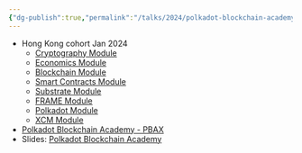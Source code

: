 ```yaml
---
{"dg-publish":true,"permalink":"/talks/2024/polkadot-blockchain-academy-hong-kong/","contentClasses":"img pba image-grid","created":"2024-06-27T20:30:02.063+04:00","updated":"2025-04-28T20:47:38.319+04:00"}
---
```


- Hong Kong cohort Jan 2024
	- [Cryptography Module](https://www.youtube.com/playlist?list=PL-w_i5kwVqblgwQfXbR-n8pC1QE1IaxBZ)
	- [Economics Module](https://youtube.com/playlist?list=PL-w_i5kwVqbn6GDAHq4uzhpDLPY1Ay8zO&si=BR5T3XKguKR0tygN)
	- [Blockchain Module](https://www.youtube.com/playlist?list=PL-w_i5kwVqbmZ2p5b2Ml-Q410J_vy-pXR)
	- [Smart Contracts Module](https://www.youtube.com/playlist?list=PL-w_i5kwVqblMeWrQCAlWBpt-8wSmLRtc)
	- [Substrate Module](https://www.youtube.com/playlist?list=PL-w_i5kwVqbkRmfDn5nzeuU1S_FFW8dDg)
	- [FRAME Module](https://www.youtube.com/playlist?list=PL-w_i5kwVqbni1Ch2j_RwTIXiB-bwnYqq)
	- [Polkadot Module](https://www.youtube.com/playlist?list=PL-w_i5kwVqbn3HCZDHg6P5UCx8P2tF6-M)
	- [XCM Module](https://www.youtube.com/playlist?list=PL-w_i5kwVqbmHkxS_mJTfXdCZnXKF5lDP)
- [Polkadot Blockchain Academy - PBAX](https://pbax.polkadot.academy/)
- Slides: [Polkadot Blockchain Academy](https://polkadot-blockchain-academy.github.io/pba-content/)

